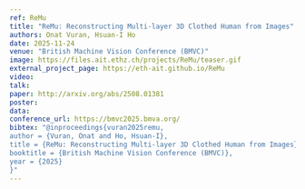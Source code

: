 ```yaml
---
ref: ReMu
title: "ReMu: Reconstructing Multi-layer 3D Clothed Human from Images"
authors: Onat Vuran, Hsuan-I Ho
date: 2025-11-24
venue: "British Machine Vision Conference (BMVC)"
image: https://files.ait.ethz.ch/projects/ReMu/teaser.gif
external_project_page: https://eth-ait.github.io/ReMu
video: 
talk: 
paper: http://arxiv.org/abs/2508.01381
poster:
data:
conference_url: https://bmvc2025.bmva.org/
bibtex: "@inproceedings{vuran2025remu,
author = {Vuran, Onat and Ho, Hsuan-I}, 
title = {ReMu: Reconstructing Multi-layer 3D Clothed Human from Images},
booktitle = {British Machine Vision Conference (BMVC)},
year = {2025}
}"
---
```

